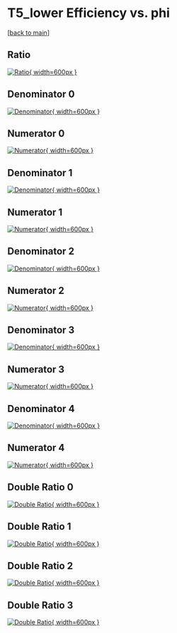 # T5_lower Efficiency vs. phi

[[back to main](./)]



## Ratio

[![Ratio](../mtv/var/T5_lower_xtr_211_0_eff_phi.png){ width=600px }](../mtv/var/T5_lower_xtr_211_0_eff_phi.pdf)

## Denominator 0

[![Denominator](../mtv/den/T5_lower_xtr_211_0_eff_phi_den0.png){ width=600px }](../mtv/den/T5_lower_xtr_211_0_eff_phi_den0.pdf)

## Numerator 0

[![Numerator](../mtv/num/T5_lower_xtr_211_0_eff_phi_num0.png){ width=600px }](../mtv/num/T5_lower_xtr_211_0_eff_phi_num0.pdf)

## Denominator 1

[![Denominator](../mtv/den/T5_lower_xtr_211_0_eff_phi_den1.png){ width=600px }](../mtv/den/T5_lower_xtr_211_0_eff_phi_den1.pdf)

## Numerator 1

[![Numerator](../mtv/num/T5_lower_xtr_211_0_eff_phi_num1.png){ width=600px }](../mtv/num/T5_lower_xtr_211_0_eff_phi_num1.pdf)

## Denominator 2

[![Denominator](../mtv/den/T5_lower_xtr_211_0_eff_phi_den2.png){ width=600px }](../mtv/den/T5_lower_xtr_211_0_eff_phi_den2.pdf)

## Numerator 2

[![Numerator](../mtv/num/T5_lower_xtr_211_0_eff_phi_num2.png){ width=600px }](../mtv/num/T5_lower_xtr_211_0_eff_phi_num2.pdf)

## Denominator 3

[![Denominator](../mtv/den/T5_lower_xtr_211_0_eff_phi_den3.png){ width=600px }](../mtv/den/T5_lower_xtr_211_0_eff_phi_den3.pdf)

## Numerator 3

[![Numerator](../mtv/num/T5_lower_xtr_211_0_eff_phi_num3.png){ width=600px }](../mtv/num/T5_lower_xtr_211_0_eff_phi_num3.pdf)

## Denominator 4

[![Denominator](../mtv/den/T5_lower_xtr_211_0_eff_phi_den4.png){ width=600px }](../mtv/den/T5_lower_xtr_211_0_eff_phi_den4.pdf)

## Numerator 4

[![Numerator](../mtv/num/T5_lower_xtr_211_0_eff_phi_num4.png){ width=600px }](../mtv/num/T5_lower_xtr_211_0_eff_phi_num4.pdf)

## Double Ratio 0

[![Double Ratio](../mtv/ratio/T5_lower_xtr_211_0_eff_phi_ratio0.png){ width=600px }](../mtv/ratio/T5_lower_xtr_211_0_eff_phi_ratio0.pdf)

## Double Ratio 1

[![Double Ratio](../mtv/ratio/T5_lower_xtr_211_0_eff_phi_ratio1.png){ width=600px }](../mtv/ratio/T5_lower_xtr_211_0_eff_phi_ratio1.pdf)

## Double Ratio 2

[![Double Ratio](../mtv/ratio/T5_lower_xtr_211_0_eff_phi_ratio2.png){ width=600px }](../mtv/ratio/T5_lower_xtr_211_0_eff_phi_ratio2.pdf)

## Double Ratio 3

[![Double Ratio](../mtv/ratio/T5_lower_xtr_211_0_eff_phi_ratio3.png){ width=600px }](../mtv/ratio/T5_lower_xtr_211_0_eff_phi_ratio3.pdf)

